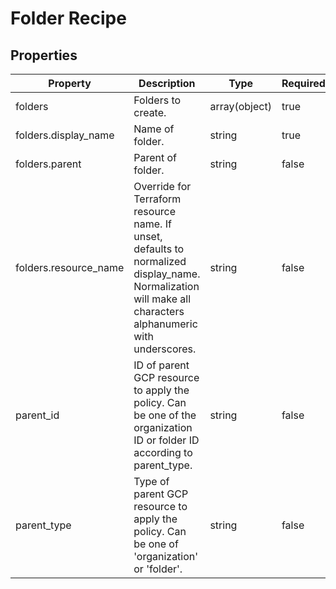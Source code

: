 # Folder Recipe

<!-- These files are auto generated -->

## Properties

| Property | Description | Type | Required | Default | Pattern |
| -------- | ----------- | ---- | -------- | ------- | ------- |
| folders | Folders to create. | array(object) | true | - | - |
| folders.display_name | Name of folder. | string | true | - | - |
| folders.parent | Parent of folder. | string | false | - | - |
| folders.resource_name | Override for Terraform resource name. If unset, defaults to normalized display_name. Normalization will make all characters alphanumeric with underscores. | string | false | - | - |
| parent_id | ID of parent GCP resource to apply the policy. Can be one of the organization ID or folder ID according to parent_type. | string | false | - | ^[0-9]{8,25}$ |
| parent_type | Type of parent GCP resource to apply the policy. Can be one of 'organization' or 'folder'. | string | false | - | ^organization\|folder$ |
